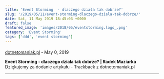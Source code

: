 ```yaml
---
title: 'Event Storming  - dlaczego działa tak dobrze?'
slug: '/2019/05/11/event-storming-dlaczego-dziala-tak-dobrze/'
date: Sat, 11 May 2019 18:45:03 +0000
draft: false
featured_image: 'images/2018/05/eventstorming.logo_.png'
category: 'Event Storming'
tags: ['ddd', 'event storming']
---
```



#### 
[dotnetomaniak.pl](https://dotnetomaniak.pl/Event-Storming-dlaczego-dziala-tak-dobrze-Radek-Maziarka "") - <time datetime="2019-05-12 10:56:51">May 0, 2019</time>

**Event Storming - dlaczego działa tak dobrze? | Radek Maziarka** Dziękujemy za dodanie artykułu - Trackback z dotnetomaniak.pl
<hr />
